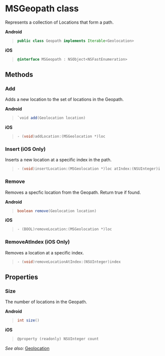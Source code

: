
# MSGeopath class

Represents a collection of Locations that form a path.

**Android**

>```java
> public class Geopath implements Iterable<Geolocation>
>```

**iOS**

>```objectivec
> @interface MSGeopath : NSObject<NSFastEnumeration>
>```

## Methods

### Add
Adds a new location to the set of locations in the Geopath.

**Android**

>```java
> `void add(Geolocation location)
>```

**iOS**

>```objectivec
> - (void)addLocation:(MSGeolocation *)loc
>```

### Insert (iOS Only)
Inserts a new location at a specific index in the path.

>```objectivec
> - (void)insertLocation:(MSGeolocation *)loc atIndex:(NSUInteger)index
>```


### Remove
Removes a specfic location from the Geopath. Return true if found.

**Android**

>```java
> boolean remove(Geolocation location)
> ```

**iOS**

>```objectivec 
> - (BOOL)removeLocation:(MSGeolocation *)loc
>```  

### RemoveAtIndex (iOS Only)
Removes a location at a specific index.

>```objectivec
> - (void)removeLocationAtIndex:(NSUInteger)index
>```

## Properties

### Size
The number of locations in the Geopath.

**Android** 

>```java
> int size()
>```

**iOS**

>```objectivec
> @property (readonly) NSUInteger count
>```

_See also:_ [Geolocation](Geolocation.md)
